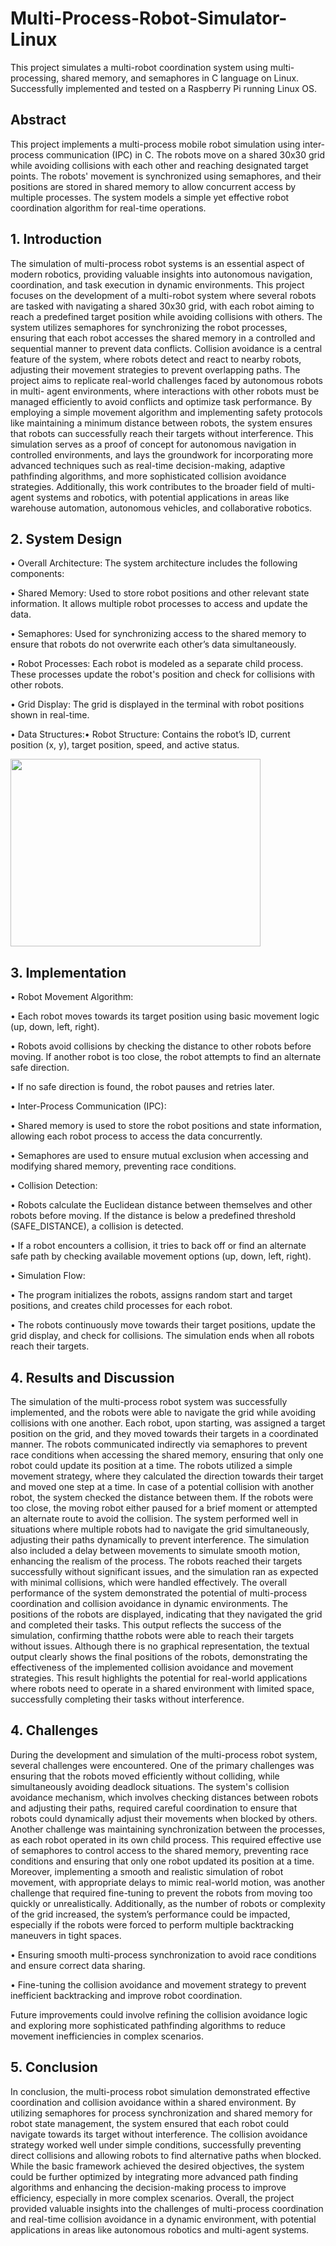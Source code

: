 # Multi-Process-Robot-Simulator-Linux
This project simulates a multi-robot coordination system using multi-processing, shared memory, and semaphores in C language on Linux. Successfully implemented and tested on a Raspberry Pi running Linux OS.

## Abstract
This project implements a multi-process mobile robot simulation using inter-process
communication (IPC) in C. The robots move on a shared 30x30 grid while avoiding collisions with
each other and reaching designated target points. The robots' movement is synchronized using
semaphores, and their positions are stored in shared memory to allow concurrent access by multiple
processes. The system models a simple yet effective robot coordination algorithm for real-time
operations.

## 1. Introduction
The simulation of multi-process robot systems is an essential aspect of modern robotics,
providing valuable insights into autonomous navigation, coordination, and task execution in
dynamic environments. This project focuses on the development of a multi-robot system where
several robots are tasked with navigating a shared 30x30 grid, with each robot aiming to reach a
predefined target position while avoiding collisions with others. The system utilizes semaphores for
synchronizing the robot processes, ensuring that each robot accesses the shared memory in a
controlled and sequential manner to prevent data conflicts. Collision avoidance is a central feature
of the system, where robots detect and react to nearby robots, adjusting their movement strategies to
prevent overlapping paths.
The project aims to replicate real-world challenges faced by autonomous robots in multi-
agent environments, where interactions with other robots must be managed efficiently to avoid
conflicts and optimize task performance. By employing a simple movement algorithm and
implementing safety protocols like maintaining a minimum distance between robots, the system
ensures that robots can successfully reach their targets without interference. This simulation serves
as a proof of concept for autonomous navigation in controlled environments, and lays the
groundwork for incorporating more advanced techniques such as real-time decision-making,
adaptive pathfinding algorithms, and more sophisticated collision avoidance strategies.
Additionally, this work contributes to the broader field of multi-agent systems and robotics, with
potential applications in areas like warehouse automation, autonomous vehicles, and collaborative
robotics.

## 2. System Design

• Overall Architecture: The system architecture includes the following components:

• Shared Memory: Used to store robot positions and other relevant state information.
It allows multiple robot processes to access and update the data.

• Semaphores: Used for synchronizing access to the shared memory to ensure that
robots do not overwrite each other’s data simultaneously.

• Robot Processes: Each robot is modeled as a separate child process. These processes
update the robot's position and check for collisions with other robots.

• Grid Display: The grid is displayed in the terminal with robot positions shown in
real-time.

• Data Structures:• Robot Structure: Contains the robot’s ID, current position (x, y), target position,
speed, and active status.

<img src="https://github.com/user-attachments/assets/92fa22a4-1e01-4be7-b348-57c770213c71" width="400" height="300">



## 3. Implementation

• Robot Movement Algorithm:

• Each robot moves towards its target position using basic movement logic (up, down,
left, right).

• Robots avoid collisions by checking the distance to other robots before moving. If
another robot is too close, the robot attempts to find an alternate safe direction.

• If no safe direction is found, the robot pauses and retries later.

• Inter-Process Communication (IPC):

• Shared memory is used to store the robot positions and state information, allowing
each robot process to access the data concurrently.

• Semaphores are used to ensure mutual exclusion when accessing and modifying
shared memory, preventing race conditions.

• Collision Detection:

• Robots calculate the Euclidean distance between themselves and other robots before
moving. If the distance is below a predefined threshold (SAFE_DISTANCE), a
collision is detected.

• If a robot encounters a collision, it tries to back off or find an alternate safe path by
checking available movement options (up, down, left, right).

• Simulation Flow:

• The program initializes the robots, assigns random start and target positions, and
creates child processes for each robot.

• The robots continuously move towards their target positions, update the grid display,
and check for collisions. The simulation ends when all robots reach their targets.

## 4. Results and Discussion
The simulation of the multi-process robot system was successfully implemented, and the
robots were able to navigate the grid while avoiding collisions with one another. Each robot, upon
starting, was assigned a target position on the grid, and they moved towards their targets in a
coordinated manner. The robots communicated indirectly via semaphores to prevent race conditions
when accessing the shared memory, ensuring that only one robot could update its position at a time.
The robots utilized a simple movement strategy, where they calculated the direction towards their
target and moved one step at a time. In case of a potential collision with another robot, the system
checked the distance between them. If the robots were too close, the moving robot either paused for
a brief moment or attempted an alternate route to avoid the collision. The system performed well in
situations where multiple robots had to navigate the grid simultaneously, adjusting their paths
dynamically to prevent interference. The simulation also included a delay between movements to
simulate smooth motion, enhancing the realism of the process. The robots reached their targets
successfully without significant issues, and the simulation ran as expected with minimal collisions,
which were handled effectively. The overall performance of the system demonstrated the potential
of multi-process coordination and collision avoidance in dynamic environments.
The positions of the robots are displayed, indicating that they navigated the
grid and completed their tasks. This output reflects the success of the simulation, confirming thatthe robots were able to reach their targets without issues. Although there is no graphical
representation, the textual output clearly shows the final positions of the robots, demonstrating the
effectiveness of the implemented collision avoidance and movement strategies. This result
highlights the potential for real-world applications where robots need to operate in a shared
environment with limited space, successfully completing their tasks without interference.

## 4. Challenges
During the development and simulation of the multi-process robot system, several
challenges were encountered. One of the primary challenges was ensuring that the robots moved
efficiently without colliding, while simultaneously avoiding deadlock situations. The system's
collision avoidance mechanism, which involves checking distances between robots and adjusting
their paths, required careful coordination to ensure that robots could dynamically adjust their
movements when blocked by others. Another challenge was maintaining synchronization between
the processes, as each robot operated in its own child process. This required effective use of
semaphores to control access to the shared memory, preventing race conditions and ensuring that
only one robot updated its position at a time. Moreover, implementing a smooth and realistic
simulation of robot movement, with appropriate delays to mimic real-world motion, was another
challenge that required fine-tuning to prevent the robots from moving too quickly or unrealistically.
Additionally, as the number of robots or complexity of the grid increased, the system’s performance
could be impacted, especially if the robots were forced to perform multiple backtracking maneuvers
in tight spaces.

• Ensuring smooth multi-process synchronization to avoid race conditions and ensure correct
data sharing.

• Fine-tuning the collision avoidance and movement strategy to prevent inefficient
backtracking and improve robot coordination.

Future improvements could involve refining the collision avoidance logic and exploring more
sophisticated pathfinding algorithms to reduce movement inefficiencies in complex scenarios.

## 5. Conclusion
In conclusion, the multi-process robot simulation demonstrated effective coordination and
collision avoidance within a shared environment. By utilizing semaphores for process
synchronization and shared memory for robot state management, the system ensured that each robot
could navigate towards its target without interference. The collision avoidance strategy worked well
under simple conditions, successfully preventing direct collisions and allowing robots to find
alternative paths when blocked. While the basic framework achieved the desired objectives, the
system could be further optimized by integrating more advanced path finding algorithms and
enhancing the decision-making process to improve efficiency, especially in more complex
scenarios. Overall, the project provided valuable insights into the challenges of multi-process
coordination and real-time collision avoidance in a dynamic environment, with potential
applications in areas like autonomous robotics and multi-agent systems.
